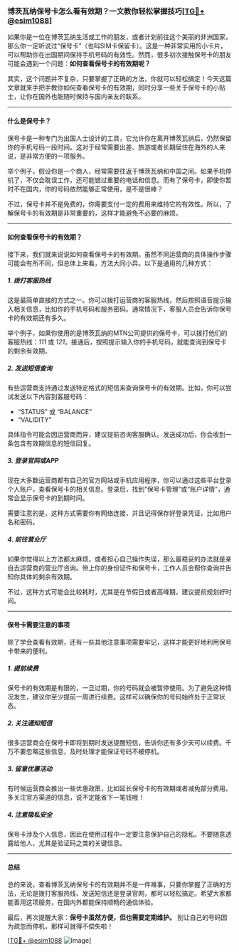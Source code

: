 ### 博茨瓦纳保号卡怎么看有效期？一文教你轻松掌握技巧[[TG💪+ @esim1088](https://t.me/s/esim1088)]

如果你是一位在博茨瓦纳生活或工作的朋友，或者计划前往这个美丽的非洲国家，那么你一定听说过“保号卡”（也叫SIM卡保留卡）。这是一种非常实用的小卡片，可以帮助你在出国期间保持手机号码的有效性。然而，很多初次接触保号卡的朋友可能会遇到一个问题：**如何查看保号卡的有效期呢？**

其实，这个问题并不复杂，只要掌握了正确的方法，你就可以轻松搞定！今天这篇文章就来手把手教你如何查看保号卡的有效期，同时分享一些关于保号卡的小贴士，让你在国外也能随时保持与国内亲友的联系。

---

#### **什么是保号卡？**

保号卡是一种专门为出国人士设计的工具，它允许你在离开博茨瓦纳后，仍然保留你的手机号码一段时间。这对于经常需要出差、旅游或者长期居住在海外的人来说，是非常方便的一项服务。

举个例子，假设你是一个商人，经常需要往返于博茨瓦纳和中国之间。如果手机停机了，不仅会耽误工作，还可能错过重要的电话和信息。而有了保号卡，即使你暂时不在国内，你的号码依然能够正常使用，是不是很棒？

不过，保号卡并不是免费的，你需要支付一定的费用来维持它的有效性。所以，了解保号卡的有效期是非常重要的，这样才能避免不必要的麻烦。

---

#### **如何查看保号卡的有效期？**

接下来，我们就来说说如何查看保号卡的有效期。虽然不同运营商的具体操作步骤可能会有所不同，但总体上来看，方法大同小异。以下是通用的几种方式：

##### **1. 拨打客服热线**
这是最简单直接的方式之一。你可以拨打运营商的客服热线，然后按照语音提示输入相关信息，比如你的手机号码和服务密码。通常情况下，客服人员会告诉你保号卡的有效期还有多久。

举个例子，如果你使用的是博茨瓦纳的MTN公司提供的保号卡，可以拨打他们的客服热线：*111* 或 *121*。接通后，按照提示输入你的手机号码，就能查询到保号卡的剩余有效期。

##### **2. 发送短信查询**
有些运营商支持通过发送特定格式的短信来查询保号卡的有效期。比如，你可以尝试发送以下内容到客服号码：

- “STATUS” 或 “BALANCE”
- “VALIDITY”

具体指令可能会因运营商而异，建议提前咨询客服确认。发送成功后，你会收到一条包含有效期信息的短信回复。

##### **3. 登录官网或APP**
现在大多数运营商都有自己的官方网站或手机应用程序，你可以通过这些平台登录个人账户，查看保号卡的相关信息。登录后，找到“保号卡管理”或“账户详情”，通常会显示保号卡的到期时间。

需要注意的是，这种方式需要你有网络连接，并且记得保存好登录凭证，比如用户名和密码。

##### **4. 前往营业厅**
如果你觉得以上方法都太麻烦，或者担心自己操作失误，那么最稳妥的办法就是亲自去运营商的营业厅咨询。带上你的身份证件和保号卡，工作人员会帮你查询并告知你具体的剩余有效期。

不过，这种方式可能会比较耗时，尤其是在节假日或者高峰期，建议提前规划好时间。

---

#### **保号卡需要注意的事项**

除了学会查看有效期，还有一些其他注意事项需要牢记，这样才能更好地利用保号卡带来的便利。

##### **1. 提前续费**
保号卡的有效期是有限的，一旦过期，你的号码就会被暂停使用。为了避免这种情况发生，建议你至少提前一周进行续费。这样可以确保你的号码始终处于正常状态。

##### **2. 关注通知短信**
很多运营商会在保号卡即将到期时发送提醒短信，告诉你还有多少天可以续费。千万不要忽略这些信息，及时处理才能保证号码不被停机。

##### **3. 留意优惠活动**
有时候运营商会推出一些优惠政策，比如延长保号卡的有效期或者减免部分费用。多关注官方渠道的信息，说不定能省下一笔钱哦！

##### **4. 注意隐私安全**
保号卡涉及个人信息，因此在使用过程中一定要注意保护自己的隐私。不要随意透露给他人，尤其是验证码之类的关键信息。

---

#### **总结**

总的来说，查看博茨瓦纳保号卡的有效期并不是一件难事，只要你掌握了正确的方法，无论是拨打客服热线、发送短信还是登录官网，都可以轻松搞定。希望大家都能善用这项服务，在国内外都能保持顺畅的通信体验。

最后，再次提醒大家：**保号卡虽然方便，但也需要定期维护。** 别让自己的号码因为疏忽而停机，那样可就得不偿失啦！

[[TG💪+ @esim1088](https://t.me/s/esim1088) ![Image](https://i.postimg.cc/4NQfJmqS/Snipaste-2025-05-13-00-14-12.png)]